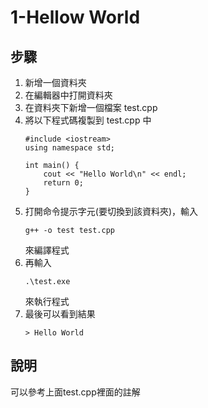 1-Hellow World
===

步驟
---
1. 新增一個資料夾
2. 在編輯器中打開資料夾
3. 在資料夾下新增一個檔案 test.cpp
4. 將以下程式碼複製到 test.cpp 中
	```
	#include <iostream>
	using namespace std;

	int main() {
		cout << "Hello World\n" << endl;
		return 0;
	}
	```
5. 打開命令提示字元(要切換到該資料夾)，輸入
	```
	g++ -o test test.cpp
	```
	來編譯程式
6. 再輸入
	```
	.\test.exe
	```
	來執行程式
7. 最後可以看到結果
	```
	> Hello World
	```

說明
---
可以參考上面test.cpp裡面的註解
